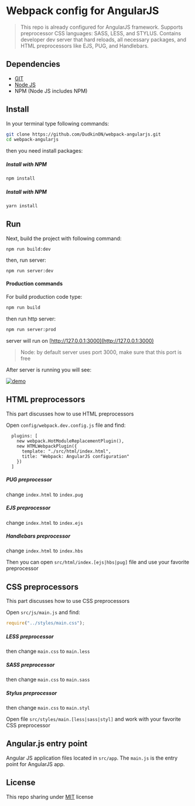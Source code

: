 # Webpack config for AngularJS

> This repo is already configured for AngularJS framework. Supports preprocessor CSS languages:
SASS, LESS, and STYLUS. Contains developer dev server that hard reloads, all necessary packages,
and HTML preprocessors like EJS, PUG, and Handlebars.

## Dependencies
* [GIT](https://git-scm.com/downloads)
* [Node JS](https://nodejs.org/en/download/current/)
* NPM (Node JS includes NPM)

## Install
In your terminal type following commands:

```bash
git clone https://github.com/DudkinON/webpack-angularjs.git
cd webpack-angularjs
```

then you need install packages:

##### Install with NPM
```bash
npm install
```
##### Install with NPM
```bash
yarn install
```

## Run

Next, build the project with following command:
```
npm run build:dev
```
then, run server:

```
npm run server:dev
```

#### Production commands

For build production code type:

```bash
npm run build
```

then run http server:

```bash
npm run server:prod
```

server will run on [http://127.0.0.1:3000](http://127.0.0.1:3000)

> Node: by default server uses port 3000, make sure that this port is free

After server is running you will see:

[![demo](https://github.com/DudkinON/webpack-angularjs/blob/master/demo.png?raw=true)](https://github.com/DudkinON/webpack-angularjs/blob/master/demo.png?raw=true)

## HTML preprocessors

This part discusses how to use HTML preprocessors

Open `config/webpack.dev.config.js` file and find:

```
  plugins: [
    new webpack.HotModuleReplacementPlugin(),
    new HTMLWebpackPlugin({
      template: "./src/html/index.html",
      title: "Webpack: AngularJS configuration"
    })
  ]
```

##### PUG preprocessor
change `index.html` to `index.pug`

##### EJS preprocessor
change `index.html` to `index.ejs`

##### Handlebars preprocessor
change `index.html` to `index.hbs`

Then you can open `src/html/index.[ejs|hbs|pug]` file and use your favorite preprocessor

## CSS preprocessors

This part discusses how to use CSS preprocessors

Open `src/js/main.js` and find:
```javascript
require("../styles/main.css");
```

##### LESS preprocessor
then change `main.css` to `main.less`

##### SASS preprocessor
then change `main.css` to `main.sass`

##### Stylus preprocessor
then change `main.css` to `main.styl`

Open file `src/styles/main.[less|sass|styl]` and work with your favorite CSS preprocessor

## Angular.js entry point

Angular JS application files located in `src/app`. The `main.js` is the entry point for AngularJS app.

## License

This repo sharing under [MIT](LICENSE) license
